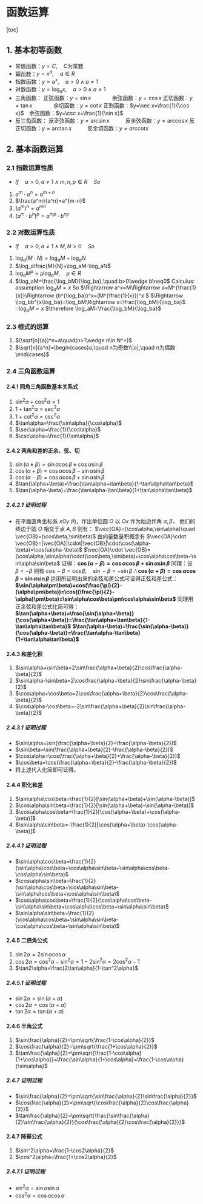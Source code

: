 # 函数运算
[toc]
## 1. 基本初等函数
* 常值函数：$y=C,\quad C$为常数
* 幂函数：$y=x^a,\quad a\in R$
* 指数函数：$y=a^x,\quad a>0\wedge a\neq 1$
* 对数函数：$y=\log_ax,\quad a>0\wedge a\neq 1$
* 三角函数：
正弦函数：$y=\sin x$&emsp;&emsp;&emsp;&emsp;余弦函数：$y=\cos x$
正切函数：$y=\tan x$&emsp;&emsp;&emsp;&emsp;余切函数：$y=\cot x$
正割函数：$y=\sec x=\frac{1}{\cos x}$&emsp;余弦函数：$y=\csc x=\frac{1}{\sin x}$
* 反三角函数：
反正弦函数：$y=\arcsin x$&emsp;&emsp;&emsp;反余弦函数：$y=\arccos x$
反正切函数：$y=\arctan x$&emsp;&emsp;&emsp;反余切函数：$y=arccot  x$

## 2. 基本函数运算
### 2.1 <span id="exponential">指数运算性质</span>
* $If\quad a>0,a\neq 1\wedge m,n,p\in R\quad So$
1. $a^m\cdot a^n = a^{m+n}$
2. $\frac{a^m}{a^n}=a^{m-n}$
3. $(a^m)^n=a^{mn}$
4. $(a^m\cdot b^n)^p=a^{mp}\cdot b^{np}$
### 2.2 <span id="logarithm">对数运算性质</span>
* $If\quad a>0,a\neq 1\wedge M,N>0\quad So$
1. $\log_a(M\cdot N)=\log_aM+\log_aN$
2. $\log_a\frac{M}{N}=\log_aM-\log_aN$
3. $\log_aM^\mu =\mu\log_aM,\quad \mu\in R$
4. $\log_aM=\frac{\log_bM}{\log_ba},\quad b>0\wedge b\neq0$
Calculus:
assumption $\log_aM=x$ So
$\Rightarrow a^x=M\Rightarrow a=M^{\frac{1}{x}}\Rightarrow (b^{\log_ba})^x=(M^{\frac{1}{x}})^x $
$\Rightarrow \log_bb^{x\log_ba}=\log_bM\Rightarrow x=\frac{\log_bM}{\log_ba}$
$\because \log_aM=x$
$\therefore \log_aM=\frac{\log_bM}{\log_ba}$
### 2.3 根式的运算
1. $(\sqrt[n]{a})^n=a\quad(n>1\wedge n\in N^+)$
2. $\sqrt[n]{a^n}=\begin{cases}a,\quad n为奇数\\|a|,\quad n为偶数\end{cases}$
### 2.4 三角函数运算
#### 2.4.1 同角三角函数基本关系式
1. $\sin^2\alpha+\cos^2\alpha=1$
2. $1+\tan^2\alpha=\sec^2\alpha$
3. $1+\cot^2\alpha=\csc^2\alpha$
4. $\tan\alpha=\frac{\sin\alpha}{\cos\alpha}$
5. $\sec\alpha=\frac{1}{\cos\alpha}$
6. $\csc\alpha=\frac{1}{\sin\alpha}$
#### 2.4.2 两角和差的正余、弦、切
1. $\sin(\alpha\pm\beta)=\sin\alpha\cos\beta\pm\cos\alpha\sin\beta$
2. $\cos(\alpha+\beta)=\cos\alpha\cos\beta-\sin\alpha\sin\beta$
3. $\cos(\alpha-\beta)=\cos\alpha\cos\beta+\sin\alpha\sin\beta$
4. $\tan(\alpha+\beta)=\frac{\tan\alpha+\tan\beta}{1-\tan\alpha\tan\beta}$
5. $\tan(\alpha-\beta)=\frac{\tan\alpha-\tan\beta}{1+\tan\alpha\tan\beta}$

##### 2.4.2.1 证明过程
* 在平面直角坐标系 $xOy$ 内，作出单位圆 $O$ 以 $Ox$ 作为始边作角 $\alpha,\beta$， 他们的终边于圆 $O$ 相交于点 $A,B$ 则有：
$\vec{OA}=(\cos\alpha,\sin\alpha)\quad \vec{OB}=(\cos\beta,\sin\beta)$
由向量数量积概念有 $\vec{OA}\cdot \vec{OB}=|\vec{OA}|\cdot|\vec{OB}|\cdot\cos(\alpha-\beta)=\cos(\alpha-\beta)$
$\vec{OA}\cdot \vec{OB}=(\cos\alpha,\sin\alpha)\cdot(\cos\beta,\sin\beta)=\cos\alpha\cos\beta+\sin\alpha\sin\beta$
证得：**$\cos(\alpha-\beta)=\cos\alpha\cos\beta+\sin\alpha\sin\beta$**
同理：设 $\beta=-\beta$ 则有
$\cos-\beta=\cos\beta,\quad\sin-\beta=-\sin\beta$
**$\therefore \cos(\alpha+\beta)=\cos\alpha\cos\beta-\sin\alpha\sin\beta$**
运用所证明出来的余弦和差公式可证得正弦和差公式：
**$\sin(\alpha\pm\beta)=cos(\frac{\pi}{2}-(\alpha\pm\beta))=\cos((\frac{\pi}{2}-\alpha)\pm\beta)=\sin\alpha\cos\beta\pm\cos\alpha\sin\beta$**
同理用正余弦和差公式化简可得：
**$\tan(\alpha+\beta)=\frac{\sin(\alpha+\beta)}{\cos(\alpha+\beta)}=\frac{\tan\alpha+\tan\beta}{1-\tan\alpha\tan\beta}$**
**$\tan(\alpha-\beta)=\frac{\sin(\alpha-\beta)}{\cos(\alpha-\beta)}=\frac{\tan\alpha-\tan\beta}{1+\tan\alpha\tan\beta}$**

#### 2.4.3 和差化积
1. $\sin\alpha+\sin\beta=2\sin\frac{\alpha+\beta}{2}\cos\frac{\alpha-\beta}{2}$
2. $\sin\alpha-\sin\beta=2\cos\frac{\alpha+\beta}{2}\sin\frac{\alpha-\beta}{2}$
3. $\cos\alpha+\cos\beta=2\cos\frac{\alpha+\beta}{2}\cos\frac{\alpha-\beta}{2}$
4. $\cos\alpha-\cos\beta=-2\sin\frac{\alpha+\beta}{2}\sin\frac{\alpha-\beta}{2}$

##### 2.4.3.1 证明过程
* $\sin\alpha=\sin(\frac{\alpha+\beta}{2}+\frac{\alpha-\beta}{2})$
* $\sin\beta=\sin(\frac{\alpha+\beta}{2}-\frac{\alpha-\beta}{2})$
* $\cos\alpha=\cos(\frac{\alpha+\beta}{2}+\frac{\alpha-\beta}{2})$
* $\cos\beta=\cos(\frac{\alpha+\beta}{2}-\frac{\alpha-\beta}{2})$
* 将上述代入化简即可证得。

#### 2.4.4 积化和差
1. $\sin\alpha\cos\beta=\frac{1}{2}[\sin(\alpha+\beta)+\sin(\alpha-\beta)]$
2. $\cos\alpha\sin\beta=\frac{1}{2}[\sin(\alpha+\beta)-\sin(\alpha-\beta)]$
3. $\cos\alpha\cos\beta=\frac{1}{2}[\cos(\alpha+\beta)+\cos(\alpha-\beta)]$
4. $\sin\alpha\sin\beta=-\frac{1}{2}[\cos(\alpha+\beta)-\cos(\alpha-\beta)]$

##### 2.4.4.1 证明过程
* $\sin\alpha\cos\beta=\frac{1}{2}(\sin\alpha\cos\beta+\cos\alpha\sin\beta+\sin\alpha\cos\beta-\cos\alpha\sin\beta)$
* $\cos\alpha\sin\beta=\frac{1}{2}(\sin\alpha\cos\beta+\cos\alpha\sin\beta-\sin\alpha\cos\beta+\cos\alpha\sin\beta)$
* $\cos\alpha\cos\beta=\frac{1}{2}(\cos\alpha\cos\beta-\sin\alpha\sin\beta+\cos\alpha\cos\beta+\sin\alpha\sin\beta)$
* $\sin\alpha\sin\beta=\frac{1}{2}(\cos\alpha\cos\beta+\sin\alpha\sin\beta-\cos\alpha\cos\beta+\sin\alpha\sin\beta)$

#### 2.4.5 二倍角公式
1. $\sin 2\alpha=2\sin\alpha\cos\alpha$
2. $\cos 2\alpha=\cos^2\alpha-\sin^2\alpha=1-2\sin^2\alpha=2\cos^2\alpha-1$
3. $\tan2\alpha=\frac{2\tan\alpha}{1-\tan^2\alpha}$

##### 2.4.5.1 证明过程
* $\sin2\alpha=\sin(\alpha+\alpha)$
* $\cos2\alpha=\cos(\alpha+\alpha)$
* $\tan2\alpha=\tan(\alpha+\alpha)$

#### 2.4.6 半角公式
1. $\sin\frac{\alpha}{2}=\pm\sqrt{\frac{1-\cos\alpha}{2}}$
2. $\cos\frac{\alpha}{2}=\pm\sqrt{\frac{1+\cos\alpha}{2}}$
3. $\tan\frac{\alpha}{2}=\pm\sqrt{\frac{1-\cos\alpha}{1+\cos\alpha}}=\frac{\sin\alpha}{1+\cos\alpha}=\frac{1-\cos\alpha}{\sin\alpha}$

##### 2.4.7 证明过程
* $\sin\frac{\alpha}{2}=\pm\sqrt{\sin\frac{\alpha}{2}\sin\frac{\alpha}{2}}$
* $\cos\frac{\alpha}{2}=\pm\sqrt{\cos\frac{\alpha}{2}\cos\frac{\alpha}{2}}$
* $\tan\frac{\alpha}{2}=\pm\sqrt{\frac{\sin\frac{\alpha}{2}\sin\frac{\alpha}{2}}{\cos\frac{\alpha}{2}\cos\frac{\alpha}{2}}}$

#### 2.4.7 降幂公式
1. $\sin^2\alpha=\frac{1-\cos2\alpha}{2}$
2. $\cos^2\alpha=\frac{1+\cos2\alpha}{2}$

##### 2.4.7.1 证明过程
* $\sin^2\alpha=\sin\alpha\sin\alpha$
* $\cos^2\alpha=\cos\alpha\cos\alpha$

